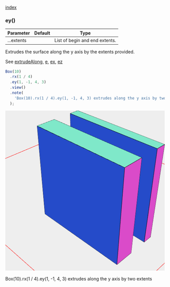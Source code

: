 [index](../../nb/api/index.md)
### ey()
Parameter|Default|Type
---|---|---
|...extents||List of begin and end extents.

Extrudes the surface along the y axis by the extents provided.

See [extrudeAlong](../../nb/api/extrudeAlong.nb), [e](#https://raw.githubusercontent.com/jsxcad/JSxCAD/master/nb/api/e.nb), [ex](#https://raw.githubusercontent.com/jsxcad/JSxCAD/master/nb/api/ex.nb), [ez](#https://raw.githubusercontent.com/jsxcad/JSxCAD/master/nb/api/ez.md)

```JavaScript
Box(10)
  .rx(1 / 4)
  .ey(1, -1, 4, 3)
  .view()
  .note(
    'Box(10).rx(1 / 4).ey(1, -1, 4, 3) extrudes along the y axis by two extents'
  );
```

![Image](ey.md.$2.png)

Box(10).rx(1 / 4).ey(1, -1, 4, 3) extrudes along the y axis by two extents
